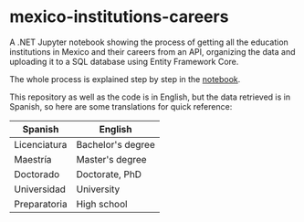 # mexico-institutions-careers

A .NET Jupyter notebook showing the process of getting all the education institutions in Mexico and their careers from an API,
organizing the data and uploading it to a SQL database using Entity Framework Core.

The whole process is explained step by step in the [notebook](/DataProcessing.ipynb).

This repository as well as the code is in English, but the data retrieved is in Spanish, so here are some translations for quick reference:

| Spanish      | English           |
| ------------ | ----------------- |
| Licenciatura | Bachelor's degree |
| Maestría     | Master's degree   |
| Doctorado    | Doctorate, PhD    |
| Universidad  | University        |
| Preparatoria | High school       |
